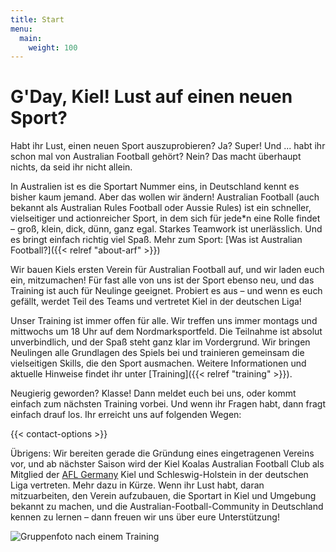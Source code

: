 ```yaml
---
title: Start
menu:
  main:
    weight: 100
---
```


# G'Day, Kiel! Lust auf einen neuen Sport?

Habt ihr Lust, einen neuen Sport auszuprobieren? Ja? Super!
Und ... habt ihr schon mal von Australian Football gehört?
Nein? Das macht überhaupt nichts,
da seid ihr nicht allein.

In Australien ist es die Sportart Nummer eins,
in Deutschland kennt es bisher kaum jemand.
Aber das wollen wir ändern!
Australian Football
(auch bekannt als Australian Rules Football oder Aussie Rules)
ist ein schneller, vielseitiger und actionreicher Sport,
in dem sich für jede*n eine Rolle findet –
groß, klein, dick, dünn, ganz egal.
Starkes Teamwork ist unerlässlich.
Und es bringt einfach richtig viel Spaß.
Mehr zum Sport: [Was ist Australian Football?]({{< relref "about-arf" >}})

Wir bauen Kiels ersten Verein für Australian Football auf,
und wir laden euch ein, mitzumachen!
Für fast alle von uns ist der Sport ebenso neu,
und das Training ist auch für Neulinge geeignet.
Probiert es aus –
und wenn es euch gefällt,
werdet Teil des Teams und vertretet Kiel in der deutschen Liga!

Unser Training ist immer offen für alle.
Wir treffen uns immer montags und mittwochs um 18 Uhr auf dem Nordmarksportfeld.
Die Teilnahme ist absolut unverbindlich,
und der Spaß steht ganz klar im Vordergrund.
Wir bringen Neulingen alle Grundlagen des Spiels bei
und trainieren gemeinsam die vielseitigen Skills, die den Sport ausmachen.
Weitere Informationen und aktuelle Hinweise findet ihr unter
[Training]({{< relref "training" >}}).

Neugierig geworden?
Klasse!
Dann meldet euch bei uns, oder kommt einfach zum nächsten Training vorbei.
Und wenn ihr Fragen habt, dann fragt einfach drauf los.
Ihr erreicht uns auf folgenden Wegen:

{{< contact-options >}}

Übrigens: Wir bereiten gerade die Gründung eines eingetragenen Vereins vor,
und ab nächster Saison wird der Kiel Koalas Australian Football Club
als Mitglied der [AFL Germany](http://www.aflg.de/)
Kiel und Schleswig-Holstein in der deutschen Liga vertreten.
Mehr dazu in Kürze.
Wenn ihr Lust habt, daran mitzuarbeiten,
den Verein aufzubauen, die Sportart in Kiel und Umgebung bekannt zu machen,
und die Australian-Football-Community in Deutschland kennen zu lernen –
dann freuen wir uns über eure Unterstützung!

![Gruppenfoto nach einem Training](/images/team_picture.jpg)
